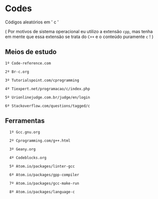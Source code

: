 # Codes

Códigos aleatórios em ' c '

( Por motivos de sistema operacional eu utilizo a extensão `cpp`, mas tenha em mente que essa extensão se trata do `C++` e o conteúdo puramente `c` ! )

## Meios de estudo

    1º Code-reference.com
  
    2º Br-c.org
  
    3º Tutorialspoint.com/cprogramming
  
    4º Tiexpert.net/programacao/c/index.php
  
    5º Urionlinejudge.com.br/judge/en/login
    
    6º Stackoverflow.com/questions/tagged/c

## Ferramentas

      1º Gcc.gnu.org
      
      2º Cprogramming.com/g++.html
      
      3º Geany.org
      
      4º Codeblocks.org
    
      5º Atom.io/packages/linter-gcc
      
      6º Atom.io/packages/gpp-compiler
      
      7º Atom.io/packages/gcc-make-run
      
      8º Atom.io/packages/language-c
